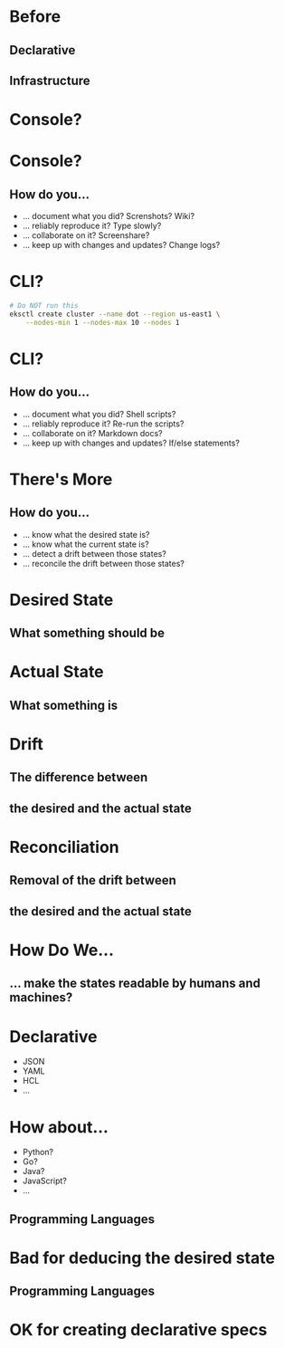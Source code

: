 # Before
## Declarative
## Infrastructure


# Console?


# Console?

## How do you...

* ... document what you did? Screnshots? Wiki?
* ... reliably reproduce it? Type slowly?
* ... collaborate on it? Screenshare?
* ... keep up with changes and updates? Change logs?


# CLI?

```bash
# Do NOT run this
eksctl create cluster --name dot --region us-east1 \
    --nodes-min 1 --nodes-max 10 --nodes 1
```


# CLI?

## How do you...

* ... document what you did? Shell scripts?
* ... reliably reproduce it? Re-run the scripts?
* ... collaborate on it? Markdown docs?
* ... keep up with changes and updates? If/else statements?


# There's More

## How do you...

* ... know what the desired state is?
* ... know what the current state is?
* ... detect a drift between those states?
* ... reconcile the drift between those states?


# Desired State

## What something should be


# Actual State

## What something is


# Drift

## The difference between
## the desired and the actual state


# Reconciliation

## Removal of the drift between
## the desired and the actual state


# How Do We...

## ... make the states readable by humans and machines?


# Declarative

* JSON
* YAML
* HCL
* ...


# How about...

* Python?
* Go?
* Java?
* JavaScript?
* ...


## Programming Languages

# Bad for deducing the desired state


## Programming Languages

# OK for creating declarative specs
